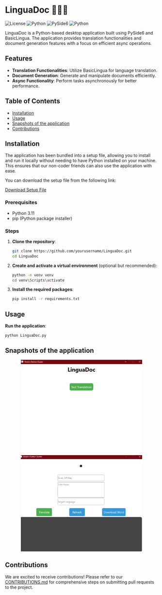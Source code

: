 # LinguaDoc 🐍🤖📄

![License](https://img.shields.io/badge/license-MIT-blue.svg)
![Python](https://img.shields.io/badge/python-3.11-blue.svg)
![PySide6](https://img.shields.io/badge/PySide6-6.7.2-green.svg)
![Python](https://img.shields.io/badge/pydocx-0.9.10-red.svg)


LinguaDoc is a Python-based desktop application built using PySide6 and BasicLingua. The application provides translation functionalities and document generation features with a focus on efficient async operations.

## Features

- **Translation Functionalities**: Utilize BasicLingua for language translation.
- **Document Generation**: Generate and manipulate documents efficiently.
- **Async Functionality**: Perform tasks asynchronously for better performance.


## Table of Contents

- [Installation](#installation)
- [Usage](#usage)
- [Snapshots of the application](#snapshots-of-the-application)
- [Contributions](#contributions)


## Installation
The application has been bundled into a setup file, allowing you to install and run it locally without needing to have Python installed on your machine. This ensures that our non-coder friends can also use the application with ease.

You can download the setup file from the following link:

[Download Setup File](https://mega.nz/file/qNE3kBDQ#Gc5uFAxA4o-Nk96WDkebOk4aUWR4JtIuguYlrQpMeus)

### Prerequisites

- Python 3.11
- pip (Python package installer)

### Steps

1. **Clone the repository**:

    ```sh
    git clone https://github.com/yourusername/LinguaDoc.git
    cd LinguaDoc
    ```

2. **Create and activate a virtual environment** (optional but recommended):

    ```sh
    python -m venv venv
    cd venv\Scripts\activate
    ```

3. **Install the required packages**:

    ```sh
    pip install -r requirements.txt
    ```

## Usage
**Run the application**:
        
```sh
python LinguaDoc.py
```
    
## Snapshots of the application
    
<p align="center">
      <img src="Images/Screenshot (282).png" width="400">
      <img src="Images/Screenshot (283).png" width="400">
</p>

## Contributions
We are excited to receive contributions! Please refer to our [CONTRIBUTIONS.md](https://github.com/Minty-cyber/LinguaDoc/blob/main/CONTRIBUTIONS.md) for comprehensive steps on submitting pull requests to the project.
   
